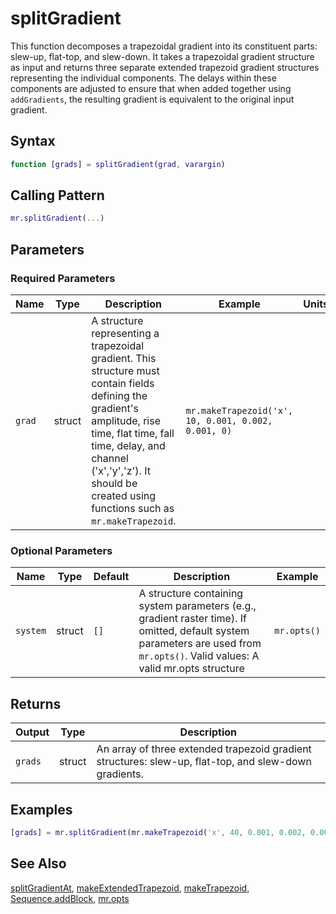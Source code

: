# splitGradient

This function decomposes a trapezoidal gradient into its constituent parts: slew-up, flat-top, and slew-down.  It takes a trapezoidal gradient structure as input and returns three separate extended trapezoid gradient structures representing the individual components. The delays within these components are adjusted to ensure that when added together using `addGradients`, the resulting gradient is equivalent to the original input gradient.

## Syntax

```matlab
function [grads] = splitGradient(grad, varargin)
```

## Calling Pattern

```matlab
mr.splitGradient(...)
```

## Parameters

### Required Parameters

| Name | Type | Description | Example | Units |
|------|------|-------------|---------|-------|
| `grad` | struct | A structure representing a trapezoidal gradient.  This structure must contain fields defining the gradient's amplitude, rise time, flat time, fall time, delay, and channel ('x','y','z').  It should be created using functions such as `mr.makeTrapezoid`. | `mr.makeTrapezoid('x', 10, 0.001, 0.002, 0.001, 0)` |  |

### Optional Parameters

| Name | Type | Default | Description | Example |
|------|------|---------|-------------|---------|
| `system` | struct | `[]` | A structure containing system parameters (e.g., gradient raster time). If omitted, default system parameters are used from `mr.opts()`. Valid values: A valid mr.opts structure | `mr.opts()` |

## Returns

| Output | Type | Description |
|--------|------|-------------|
| `grads` | struct | An array of three extended trapezoid gradient structures: slew-up, flat-top, and slew-down gradients. |

## Examples

```matlab
[grads] = mr.splitGradient(mr.makeTrapezoid('x', 40, 0.001, 0.002, 0.001, 0), mr.opts('gradRasterTime', 0.0001));
```

## See Also

[splitGradientAt](splitGradientAt.md), [makeExtendedTrapezoid](makeExtendedTrapezoid.md), [makeTrapezoid](makeTrapezoid.md), [Sequence.addBlock](addBlock.md), [mr.opts](opts.md)
